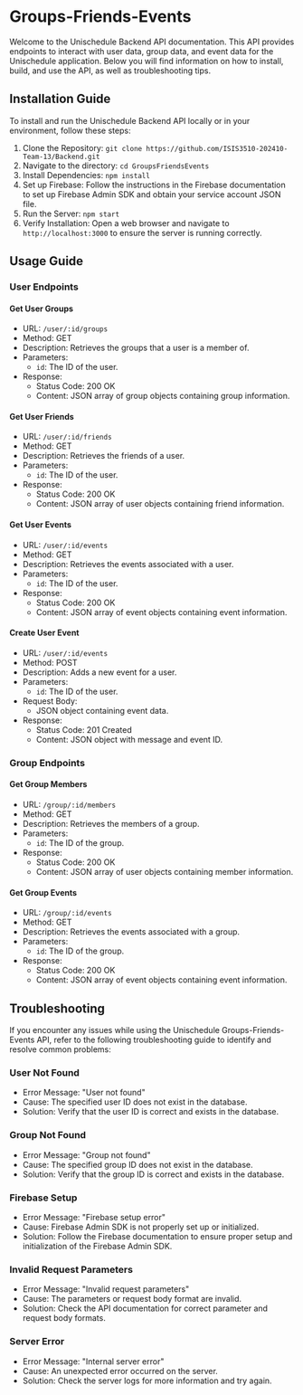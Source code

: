 # Groups-Friends-Events

Welcome to the Unischedule Backend API documentation. This API provides endpoints to interact with user data, group data, and event data for the Unischedule application. Below you will find information on how to install, build, and use the API, as well as troubleshooting tips.

## Installation Guide

To install and run the Unischedule Backend API locally or in your environment, follow these steps:

1. Clone the Repository: `git clone https://github.com/ISIS3510-202410-Team-13/Backend.git`
2. Navigate to the directory: `cd GroupsFriendsEvents`
3. Install Dependencies: `npm install`
4. Set up Firebase: Follow the instructions in the Firebase documentation to set up Firebase Admin SDK and obtain your service account JSON file.
5. Run the Server: `npm start`
6. Verify Installation: Open a web browser and navigate to `http://localhost:3000` to ensure the server is running correctly.

## Usage Guide

### User Endpoints

#### Get User Groups

- URL: `/user/:id/groups`
- Method: GET
- Description: Retrieves the groups that a user is a member of.
- Parameters:
  - `id`: The ID of the user.
- Response:
  - Status Code: 200 OK
  - Content: JSON array of group objects containing group information.

#### Get User Friends

- URL: `/user/:id/friends`
- Method: GET
- Description: Retrieves the friends of a user.
- Parameters:
  - `id`: The ID of the user.
- Response:
  - Status Code: 200 OK
  - Content: JSON array of user objects containing friend information.

#### Get User Events

- URL: `/user/:id/events`
- Method: GET
- Description: Retrieves the events associated with a user.
- Parameters:
  - `id`: The ID of the user.
- Response:
  - Status Code: 200 OK
  - Content: JSON array of event objects containing event information.

#### Create User Event

- URL: `/user/:id/events`
- Method: POST
- Description: Adds a new event for a user.
- Parameters:
  - `id`: The ID of the user.
- Request Body:
  - JSON object containing event data.
- Response:
  - Status Code: 201 Created
  - Content: JSON object with message and event ID.

### Group Endpoints

#### Get Group Members

- URL: `/group/:id/members`
- Method: GET
- Description: Retrieves the members of a group.
- Parameters:
  - `id`: The ID of the group.
- Response:
  - Status Code: 200 OK
  - Content: JSON array of user objects containing member information.

#### Get Group Events

- URL: `/group/:id/events`
- Method: GET
- Description: Retrieves the events associated with a group.
- Parameters:
  - `id`: The ID of the group.
- Response:
  - Status Code: 200 OK
  - Content: JSON array of event objects containing event information.

## Troubleshooting

If you encounter any issues while using the Unischedule Groups-Friends-Events API, refer to the following troubleshooting guide to identify and resolve common problems:

### User Not Found

- Error Message: "User not found"
- Cause: The specified user ID does not exist in the database.
- Solution: Verify that the user ID is correct and exists in the database.

### Group Not Found

- Error Message: "Group not found"
- Cause: The specified group ID does not exist in the database.
- Solution: Verify that the group ID is correct and exists in the database.

### Firebase Setup

- Error Message: "Firebase setup error"
- Cause: Firebase Admin SDK is not properly set up or initialized.
- Solution: Follow the Firebase documentation to ensure proper setup and initialization of the Firebase Admin SDK.

### Invalid Request Parameters

- Error Message: "Invalid request parameters"
- Cause: The parameters or request body format are invalid.
- Solution: Check the API documentation for correct parameter and request body formats.

### Server Error

- Error Message: "Internal server error"
- Cause: An unexpected error occurred on the server.
- Solution: Check the server logs for more information and try again.

